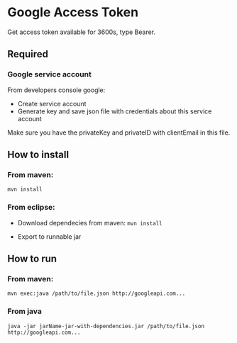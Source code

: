 # Google Access Token

Get access token available for 3600s, type Bearer.

## Required

### Google service account
From developers console google:
- Create service account
- Generate key and save json file with credentials about this service account

Make sure you have the privateKey and privateID with clientEmail in this file.

## How to install

### From maven:

``` mvn install ```

### From eclipse:

- Download dependecies from maven:
``` mvn install ```

- Export to runnable jar

## How to run

### From maven:

```mvn exec:java /path/to/file.json http://googleapi.com...```

### From java 

```java -jar jarName-jar-with-dependencies.jar /path/to/file.json http://googleapi.com...```